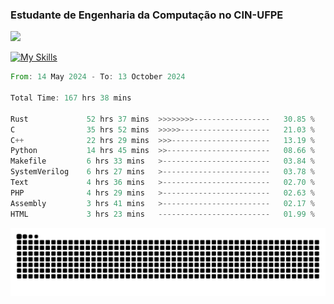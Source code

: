 
### Estudante de Engenharia da Computação no CIN-UFPE
<div>
      <!--<img width=400 src="https://github-readme-stats.vercel.app/api?username=Zed201&show_icons=true&theme=tokyonight" /-->
      <img width=400 src='https://leetcode.card.workers.dev/Zed201?theme=nord&font=baloo&extension=null' />
</div>


[![My Skills](https://skillicons.dev/icons?i=c,cpp,rust,py,java,neovim&theme=dark)](https://skillicons.dev)

<!--START_SECTION:waka-->

```rust
From: 14 May 2024 - To: 13 October 2024

Total Time: 167 hrs 38 mins

Rust             52 hrs 37 mins  >>>>>>>>-----------------   30.85 %
C                35 hrs 52 mins  >>>>>--------------------   21.03 %
C++              22 hrs 29 mins  >>>----------------------   13.19 %
Python           14 hrs 45 mins  >>-----------------------   08.66 %
Makefile         6 hrs 33 mins   >------------------------   03.84 %
SystemVerilog    6 hrs 27 mins   >------------------------   03.78 %
Text             4 hrs 36 mins   >------------------------   02.70 %
PHP              4 hrs 29 mins   >------------------------   02.63 %
Assembly         3 hrs 41 mins   >------------------------   02.17 %
HTML             3 hrs 23 mins   -------------------------   01.99 %
```

<!--END_SECTION:waka-->

<picture>
  <source media="(prefers-color-scheme: dark)" srcset="https://github.com/Zed201/Zed201/blob/output/github-contribution-grid-snake-dark.svg" />
  <img alt="github-snake" src="https://github.com/Zed201/Zed201/blob/output/github-contribution-grid-snake-dark.svg" />
</picture>
